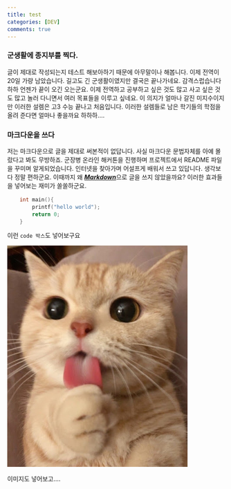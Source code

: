 ```yaml
---
title: test
categories: [DEV]
comments: true
---
```

### 군생활에 종지부를 찍다.


글이 제대로 작성되는지 테스트 해보아하기 때문에 아무말이나 해봅니다. 이제 전역이 20일 가량 남았습니다. 길고도 긴 군생활이였지만 결국은 끝나가네요. 감격스럽습니다 하하 언젠가 끝이 오긴 오는군요. 이제 전역하고 공부하고 싶은 것도 많고 사고 싶은 것도 많고 놀러 다니면서 여러 목표들을 이루고 싶네요. 이 의지가 얼마나 갈진 미지수이지만 이러한 설렘은 고3 수능 끝나고 처음입니다. 이러한 설렘들로 남은 학기들의 학점을 올려 준다면 얼마나 좋을까요 하하하....  
  
### 마크다운을 쓰다

저는 마크다운으로 글을 제대로 써본적이 없답니다. 사실 마크다운 문법자체를 아예 몰랐다고 봐도 무방하죠. 군장병 온라인 해커톤을 진행하며 프로젝트에서 README 파일을 꾸미며 알게되었습니다. 인터넷을 찾아가며 어설프게 배워서 쓰고 있답니다. 생각보다 정말 편하군요. 이때까지 왜 <dfn info="wiki of markdown">[**Markdown**](https://ko.wikipedia.org/wiki/%EB%A7%88%ED%81%AC%EB%8B%A4%EC%9A%B4)</dfn>으로 글을 쓰지 않았을까요? 이러한 효과들을 넣어보는 재미가 쏠쏠하군요.



``` c
    int main(){
        printf("hello world");
        return 0;
    }
```

이런 `code 박스`도 넣어보구요  

![cat](..\assets\img\cat2.jpg "cat")

이미지도 넣어보고....
